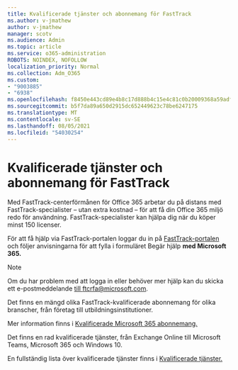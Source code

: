 ```yaml
---
title: Kvalificerade tjänster och abonnemang för FastTrack
ms.author: v-jmathew
author: v-jmathew
manager: scotv
ms.audience: Admin
ms.topic: article
ms.service: o365-administration
ROBOTS: NOINDEX, NOFOLLOW
localization_priority: Normal
ms.collection: Adm_O365
ms.custom:
- "9003885"
- "6938"
ms.openlocfilehash: f8450e443cd89e4b8c17d888b4c15e4c81c0b20009368a59adf0cd38f110c1f3
ms.sourcegitcommit: b5f7da89a650d2915dc652449623c78be6247175
ms.translationtype: MT
ms.contentlocale: sv-SE
ms.lasthandoff: 08/05/2021
ms.locfileid: "54030254"
---
```

# <a name="eligible-services-and-plans-for-fasttrack"></a>Kvalificerade tjänster och abonnemang för FastTrack

Med FastTrack-centerförmånen för Office 365 arbetar du på distans med FastTrack-specialister – utan extra kostnad – för att få din Office 365 miljö redo för användning. FastTrack-specialister kan hjälpa dig när du köper minst 150 licenser.

För att få hjälp via FastTrack-portalen loggar du in på [FastTrack-portalen](https://go.microsoft.com/fwlink/?linkid=2125443) och följer anvisningarna för att fylla i formuläret Begär hjälp **med Microsoft 365.**

> [!NOTE]
> Om du har problem med att logga in eller behöver mer hjälp kan du skicka ett e-postmeddelande [till ftcrfa@microsoft.com](mailto:ftcrfa@microsoft.com).

Det finns en mängd olika FastTrack-kvalificerade abonnemang för olika branscher, från företag till utbildningsinstitutioner.

Mer information finns i [Kvalificerade Microsoft 365 abonnemang.](https://go.microsoft.com/fwlink/?linkid=2125459)

Det finns en rad kvalificerade tjänster, från Exchange Online till Microsoft Teams, Microsoft 365 och Windows 10.

En fullständig lista över kvalificerade tjänster finns i [Kvalificerade tjänster.](https://go.microsoft.com/fwlink/?linkid=2125636)
